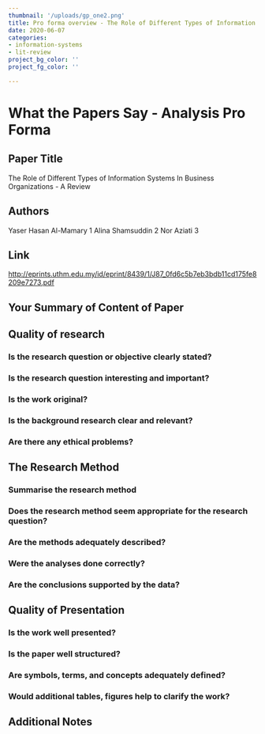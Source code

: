 ```yaml
---
thumbnail: '/uploads/gp_one2.png'
title: Pro forma overview - The Role of Different Types of Information Systems In Business Organizations - A Review
date: 2020-06-07
categories: 
- information-systems
- lit-review
project_bg_color: ''
project_fg_color: ''

---
```


# What the Papers Say - Analysis Pro Forma
## Paper Title
The Role of Different Types of Information Systems In Business Organizations - A Review
## Authors
Yaser Hasan Al-Mamary 1
Alina Shamsuddin 2
Nor Aziati 3
## Link
http://eprints.uthm.edu.my/id/eprint/8439/1/J87_0fd6c5b7eb3bdb11cd175fe8209e7273.pdf

## Your Summary of Content of Paper

## Quality of research 

### Is the research question or objective clearly stated?
### Is the research question interesting and important?
### Is the work original?
### Is the background research clear and relevant?
### Are there any ethical problems?

## The Research Method
### Summarise the research method
### Does the research method seem appropriate for the research question?
### Are the methods adequately described? 
### Were the analyses done correctly? 
### Are the conclusions supported by the data?

## Quality of Presentation
### Is the work well presented?
### Is the paper well structured?
### Are symbols, terms, and concepts adequately defined?
### Would additional tables, figures help to clarify the work?
	

## Additional Notes

	
